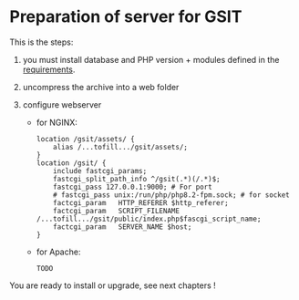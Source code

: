 # Preparation of server for GSIT

This is the steps:

1. you must install database and PHP version + modules defined in the [requirements](./requirements.md).

1. uncompress the archive into a web folder

1. configure webserver 
    * for NGINX:
        ```
        location /gsit/assets/ {
            alias /...tofill.../gsit/assets/;
        }
        location /gsit/ {
            include fastcgi_params;
            fastcgi_split_path_info ^/gsit(.*)(/.*)$;
            fastcgi_pass 127.0.0.1:9000; # For port
            # fastcgi_pass unix:/run/php/php8.2-fpm.sock; # for socket
            factcgi_param   HTTP_REFERER $http_referer;
            factcgi_param   SCRIPT_FILENAME /...tofill.../gsit/public/index.php$fascgi_script_name;
            factcgi_param   SERVER_NAME $host;
        }
        ```

    * for Apache:
        ```
        TODO
        ```

You are ready to install or upgrade, see next chapters !

